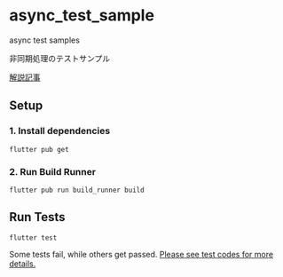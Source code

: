 # async_test_sample

async test samples

非同期処理のテストサンプル

[解説記事](https://qiita.com/Seo-4d696b75/private/b677999b4a82fcda11dd)

## Setup

### 1. Install dependencies

`flutter pub get`

### 2. Run Build Runner

`flutter pub run build_runner build`

## Run Tests

`flutter test`

Some tests fail, while others get passed. 
[Please see test codes for more details.](./test/view_model/search_view_model_test.dart)